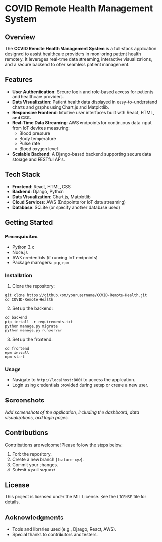 
# COVID Remote Health Management System

## Overview
The **COVID Remote Health Management System** is a full-stack application designed to assist healthcare providers in monitoring patient health remotely. It leverages real-time data streaming, interactive visualizations, and a secure backend to offer seamless patient management.

## Features
- **User Authentication**: Secure login and role-based access for patients and healthcare providers.
- **Data Visualization**: Patient health data displayed in easy-to-understand charts and graphs using Chart.js and Matplotlib.
- **Responsive Frontend**: Intuitive user interfaces built with React, HTML, and CSS.
- **Real-Time Data Streaming**: AWS endpoints for continuous data input from IoT devices measuring:
  - Blood pressure
  - Body temperature
  - Pulse rate
  - Blood oxygen level
- **Scalable Backend**: A Django-based backend supporting secure data storage and RESTful APIs.

## Tech Stack
- **Frontend**: React, HTML, CSS
- **Backend**: Django, Python
- **Data Visualization**: Chart.js, Matplotlib
- **Cloud Services**: AWS (Endpoints for IoT data streaming)
- **Database**: SQLite (or specify another database used)

## Getting Started

### Prerequisites
- Python 3.x
- Node.js
- AWS credentials (if running IoT endpoints)
- Package managers: `pip`, `npm`

### Installation
1. Clone the repository:
```
git clone https://github.com/yourusername/COVID-Remote-Health.git
cd COVID-Remote-Health
```
2. Set up the backend:
```
cd backend
pip install -r requirements.txt
python manage.py migrate
python manage.py runserver
```
3. Set up the frontend:
```
cd frontend
npm install
npm start
```

### Usage
- Navigate to `http://localhost:8000` to access the application.
- Login using credentials provided during setup or create a new user.

## Screenshots
_Add screenshots of the application, including the dashboard, data visualizations, and login pages._

## Contributions
Contributions are welcome! Please follow the steps below:
1. Fork the repository.
2. Create a new branch (`feature-xyz`).
3. Commit your changes.
4. Submit a pull request.

## License
This project is licensed under the MIT License. See the `LICENSE` file for details.

## Acknowledgments
- Tools and libraries used (e.g., Django, React, AWS).
- Special thanks to contributors and testers.
